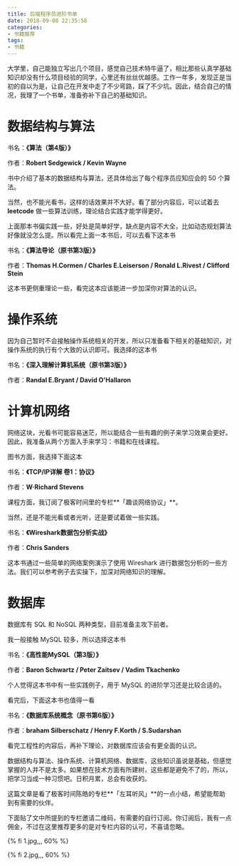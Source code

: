 ```yaml
---
title: 后端程序员进阶书单
date: 2018-09-08 22:35:58
categories:
- 书籍推荐
tags:
- 书籍
---
```


大学里，自己能独立写出几个项目，感觉自己技术特牛逼了，相比那些认真学基础知识却没有什么项目经验的同学，心里还有丝丝优越感。工作一年多，发现正是当初的自以为是，让自己在开发中走了不少弯路，踩了不少坑。因此，结合自己的情况，我理了一个书单，准备弥补下自己的基础知识。

# 数据结构与算法

书名：**《算法（第4版）》**

作者：**Robert Sedgewick / Kevin Wayne**

书中介绍了基本的数据结构与算法，还具体给出了每个程序员应知应会的 50 个算法。

当然，也不能光看书，这样的话效果并不大好。看了部分内容后，可以试着去 **leetcode** 做一些算法训练，理论结合实践才能学得更好。

上面那本书偏实践一些，好处是简单好学，缺点是内容不大全，比如动态规划算法好像就没怎么提。所以看完上面一本书后，可以去看下这本书

书名：**《算法导论（原书第3版）》**

作者：**Thomas H.Cormen / Charles E.Leiserson / Ronald L.Rivest / Clifford Stein**

这本书更侧重理论一些，看完这本应该能进一步加深你对算法的认识。

<!-- more -->

# 操作系统

因为自己暂时不会接触操作系统相关的开发，所以只准备看下相关的基础知识，对操作系统的执行有个大致的认识即可。我选择的这本书

书名：**《深入理解计算机系统（原书第3版）》**

作者：**Randal E.Bryant / David O'Hallaron**

# 计算机网络

网络这块，光看书可能容易迷茫，所以能结合一些有趣的例子来学习效果会更好。因此，我准备从两个方面入手来学习：书籍和在线课程。

图书方面，我选择下面这本

书名：**《TCP/IP详解 卷1：协议》**

作者：**W·Richard Stevens**

课程方面，我订阅了极客时间里的专栏**「趣谈网络协议」**。

当然，还是不能光看或者光听，还是要试着做一些实践。

书名：**《Wireshark数据包分析实战》**

作者：**Chris Sanders**

这本书通过一些简单的网络案例演示了使用 Wireshark 进行数据包分析的一些方法。我们可以参考例子去实操下，加深对网络知识的理解。

# 数据库

数据库有 SQL 和 NoSQL 两种类型，目前准备主攻下前者。

我一般接触 MySQL 较多，所以选择这本书

书名：**《高性能MySQL（第3版）》**

作者：**Baron Schwartz / Peter Zaitsev / Vadim Tkachenko**

个人觉得这本书中有一些实践例子，用于 MySQL 的进阶学习还是比较合适的。

看完后，下面这本书也值得一看

书名：**《数据库系统概念（原书第6版）》**

作者：**braham Silberschatz / Henry F.Korth / S.Sudarshan**

看完工程性的内容后，再补下理论，对数据库应该会有更全面的认识。

数据结构与算法、操作系统、计算机网络、数据库，这些知识虽说是基础，但感觉掌握的人并不是太多。如果想在技术方面有所建树，这些都是避免不了的，所以，把学习当成一种习惯吧。日积月累，总会有收获的。

这篇文章是看了极客时间陈皓的专栏**「左耳听风」**的一点小结，希望能帮助到有需要的伙伴。

下面贴了文中所提到的专栏邀请二维码，有需要的自行订阅。你订阅后，我有一点佣金，不过在这里推荐更多的是对专栏内容的认可，不喜请忽略。

{% fi 1.jpg,,, 60% %}

{% fi 2.jpg,,, 60% %}
